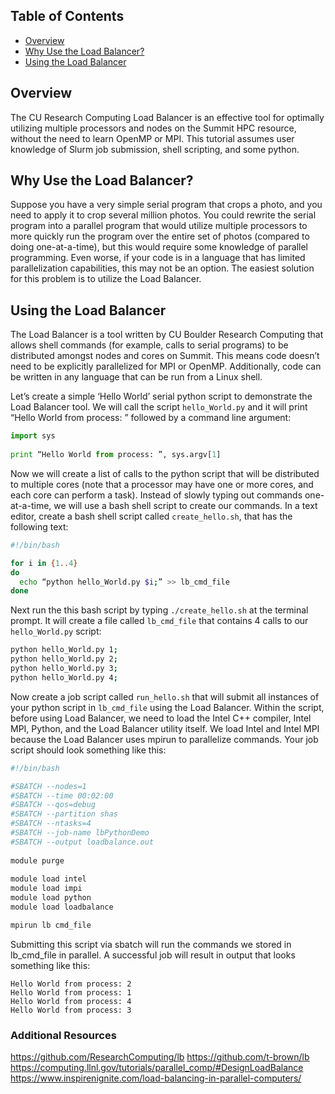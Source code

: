 ## Table of Contents

- [Overview](#overview)
- [Why Use the Load Balancer?](#why-use-the-load-balancer)
- [Using the Load Balancer](#using-the-load-balancer)

## Overview
The CU Research Computing Load Balancer is an effective tool for optimally utilizing multiple processors and nodes on the Summit HPC resource, without the need to learn OpenMP or MPI. This tutorial assumes user knowledge of Slurm job submission, shell scripting, and some python.
 
## Why Use the Load Balancer?
Suppose you have a very simple serial program that crops a photo, and you need to apply it to crop several million photos. You could rewrite the serial program into a parallel program that would utilize multiple processors to more quickly run the program over the entire set of photos (compared to doing one-at-a-time), but this would require some knowledge of parallel programming. Even worse, if your code is in a language that has limited parallelization capabilities, this may not be an option. The easiest solution for this problem is to utilize the Load Balancer.
 
## Using the Load Balancer
The Load Balancer is a tool written by CU Boulder Research Computing that allows shell commands (for example, calls to serial programs) to be distributed amongst nodes and cores on Summit. This means code doesn’t need to be explicitly parallelized for MPI or OpenMP. Additionally, code can be written in any language that can be run from a Linux shell.
 
Let’s create a simple ‘Hello World’ serial python script to demonstrate the Load Balancer tool. We will call the script `hello_World.py` and it will print “Hello World from process: ” followed by a command line argument:
 
```python
import sys
 
print “Hello World from process: ”, sys.argv[1]
```

Now we will create a list of calls to the python script that will be distributed to multiple cores (note that a processor may have one or more cores, and each core can perform a task). Instead of slowly typing out commands one-at-a-time, we will use a bash shell script to create our commands. In a text editor, create a bash shell script called `create_hello.sh`, that has the following text:  

```bash
#!/bin/bash

for i in {1..4}
do
  echo “python hello_World.py $i;” >> lb_cmd_file
done
``` 

Next run the this bash script by typing `./create_hello.sh` at the terminal prompt. It will create a file called `lb_cmd_file` that contains 4 calls to our `hello_World.py` script:  

```bash
python hello_World.py 1;
python hello_World.py 2;
python hello_World.py 3;
python hello_World.py 4;
```

Now create a job script called `run_hello.sh` that will submit all instances of your python script in `lb_cmd_file` using the Load Balancer. Within the script, before using Load Balancer, we need to load the Intel C++ compiler, Intel MPI, Python, and the Load Balancer utility itself. We load Intel and Intel MPI because the Load Balancer uses mpirun to parallelize commands. Your job script should look something like this:
 
```bash
#!/bin/bash

#SBATCH --nodes=1
#SBATCH --time 00:02:00
#SBATCH --qos=debug
#SBATCH --partition shas
#SBATCH --ntasks=4
#SBATCH --job-name lbPythonDemo
#SBATCH --output loadbalance.out
 
module purge
 
module load intel
module load impi
module load python
module load loadbalance

mpirun lb cmd_file
```

Submitting this script via sbatch will run the commands we stored in lb_cmd_file in parallel. A successful job will result in output that looks something like this:
 
```
Hello World from process: 2
Hello World from process: 1
Hello World from process: 4
Hello World from process: 3
```

### Additional Resources 
https://github.com/ResearchComputing/lb
https://github.com/t-brown/lb
https://computing.llnl.gov/tutorials/parallel_comp/#DesignLoadBalance
https://www.inspirenignite.com/load-balancing-in-parallel-computers/